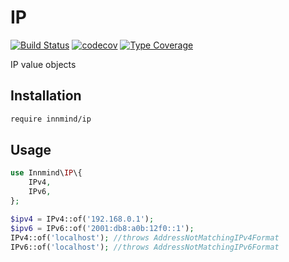 # IP

[![Build Status](https://github.com/innmind/IP/workflows/CI/badge.svg?branch=master)](https://github.com/innmind/IP/actions?query=workflow%3ACI)
[![codecov](https://codecov.io/gh/innmind/IP/branch/develop/graph/badge.svg)](https://codecov.io/gh/innmind/IP)
[![Type Coverage](https://shepherd.dev/github/innmind/IP/coverage.svg)](https://shepherd.dev/github/innmind/IP)

IP value objects

## Installation

```sh
require innmind/ip
```

## Usage

```php
use Innmind\IP\{
    IPv4,
    IPv6,
};

$ipv4 = IPv4::of('192.168.0.1');
$ipv6 = IPv6::of('2001:db8:a0b:12f0::1');
IPv4::of('localhost'); //throws AddressNotMatchingIPv4Format
IPv6::of('localhost'); //throws AddressNotMatchingIPv6Format
```
